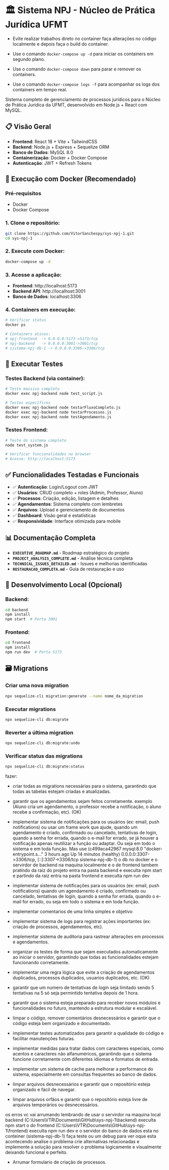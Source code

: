 # 🏛️ Sistema NPJ - Núcleo de Prática Jurídica UFMT

- Evite realizar trabalhos direto no container faça alterações no código localmente e depois faça o build do container.

- Use o comando `docker-compose up -d` para iniciar os containers em segundo plano.
- Use o comando `docker-compose down` para parar e remover os containers.
- Use o comando `docker-compose logs -f` para acompanhar os logs dos containers em tempo real.

Sistema completo de gerenciamento de processos jurídicos para o Núcleo de Prática Jurídica da UFMT, desenvolvido em Node.js + React com MySQL.

## 📋 Visão Geral

- **Frontend**: React 18 + Vite + TailwindCSS  
- **Backend**: Node.js + Express + Sequelize ORM
- **Banco de Dados**: MySQL 8.0
- **Containerização**: Docker + Docker Compose
- **Autenticação**: JWT + Refresh Tokens

## 🚀 Execução com Docker (Recomendado)

### Pré-requisitos
- Docker
- Docker Compose

### 1. Clone o repositório:
```bash
git clone https://github.com/VitorSanchespy/sys-npj-1.git
cd sys-npj-1
```

### 2. Execute com Docker:
```bash
docker-compose up -d
```

### 3. Acesse a aplicação:
- **Frontend**: http://localhost:5173
- **Backend API**: http://localhost:3001
- **Banco de Dados**: localhost:3306

### 4. Containers em execução:
```bash
# Verificar status
docker ps

# Containers ativos:
# npj-frontend  -> 0.0.0.0:5173->5173/tcp
# npj-backend   -> 0.0.0.0:3001->3001/tcp  
# sistema-npj-db-1 -> 0.0.0.0:3306->3306/tcp
```

## 🧪 Executar Testes

### Testes Backend (via container):
```bash
# Teste massivo completo
docker exec npj-backend node test_script.js

# Testes específicos
docker exec npj-backend node testarFluxoCompleto.js
docker exec npj-backend node testarProcessos.js
docker exec npj-backend node testAgendamento.js
```

### Testes Frontend:
```bash
# Teste do sistema completo
node test_system.js

# Verificar funcionalidades no browser
# Acesse: http://localhost:5173
```

## ✅ Funcionalidades Testadas e Funcionais

- ✅ **Autenticação**: Login/Logout com JWT
- ✅ **Usuários**: CRUD completo + roles (Admin, Professor, Aluno)
- ✅ **Processos**: Criação, edição, listagem e detalhes
- ✅ **Agendamentos**: Sistema completo com lembretes
- ✅ **Arquivos**: Upload e gerenciamento de documentos
- ✅ **Dashboard**: Visão geral e estatísticas
- ✅ **Responsividade**: Interface otimizada para mobile

## 📊 Documentação Completa

- **`EXECUTIVE_ROADMAP.md`** - Roadmap estratégico do projeto
- **`PROJECT_ANALYSIS_COMPLETE.md`** - Análise técnica completa
- **`TECHNICAL_ISSUES_DETAILED.md`** - Issues e melhorias identificadas
- **`RESTAURACAO_COMPLETA.md`** - Guia de restauração e uso

## 🔧 Desenvolvimento Local (Opcional)

### Backend:
```bash
cd backend
npm install
npm start  # Porta 3001
```

### Frontend:
```bash
cd frontend  
npm install
npm run dev  # Porta 5173
```

## 🗃️ Migrations

### Criar uma nova migration
```bash
npx sequelize-cli migration:generate --name nome_da_migration
```

### Executar migrations
```bash
npx sequelize-cli db:migrate
```

### Reverter a última migration
```bash
npx sequelize-cli db:migrate:undo
```

### Verificar status das migrations
```bash
npx sequelize-cli db:migrate:status
``` 

fazer:
- criar todas as migrations necessárias para o sistema, garantindo que todas as tabelas estejam criadas e atualizadas.

- garantir que os agendamentos sejam feitos corretamente. exemplo (Aluno cria um agendamento, o professor recebe a notificação, o aluno recebe a confirmação, etc). (OK)

- implementar sistema de notificações para os usuários (ex: email, push notifications) ou usar um frame work que ajude, quando um agendamento é criado, confirmado ou cancelado, tentativas de login, quando a senha for errada, quando o e-mail for errado, se já houver a notificação apenas reutilizar a função ou adaptar. Ou seja em todo o sistema e em toda função. Mas use (c499aca42967   mysql:8.0            "docker-entrypoint.s…"   3 hours ago          Up 14 minutos (healthy)   0.0.0.0:3307->3306/tcp, [::]:3307->3306/tcp   sistema-npj-db-1) o db no docker e o servirdor de backend na maquina localmente e o de frontend tambem pratindo da raiz do projeto entra na pasta backend e execulta npm start e partindo da raiz entra na pasta frontend e execulta npm run dev

- implementar sistema de notificações para os usuários (ex: email, push notifications) quando um agendamento é criado, confirmado ou cancelado, tentativas de login, quando a senha for errada, quando o e-mail for errado, ou seja em todo o sistema e em toda função.

- implementar comentarios de uma linha simples e objetivo

- implementar sistema de logs para registrar ações importantes (ex: criação de processos, agendamentos, etc).

- implementar sistema de auditoria para rastrear alterações em processos e agendamentos.

- organizar os testes de forma que sejam executados automaticamente ao iniciar o servidor, garantindo que todas as funcionalidades estejam funcionando corretamente.

- implementar uma regra lógica que evite a criação de agendamentos duplicados, processos duplicados, usuarios duplicados, etc. (OK)

- garantir que um numero de tentativas de login seja limitado sendo 5 tentativas na 5 só seja permintido tentativa depois de 1 hora.

- garantir que o sistema esteja preparado para receber novos módulos e funcionalidades no futuro, mantendo a estrutura modular e escalável.

- limpar o código, remover comentários desnecessários e garantir que o código esteja bem organizado e documentado.

- implementar testes automatizados para garantir a qualidade do código e facilitar manutenções futuras.

- implementar medidas para tratar dados com caracteres especiais, como acentos e caracteres não alfanuméricos, garantindo que o sistema funcione corretamente com diferentes idiomas e formatos de entrada.

- implementar um sistema de cache para melhorar a performance do sistema, especialmente em consultas frequentes ao banco de dados.

- limpar arquivos desnecessários e garantir que o repositório esteja organizado e fácil de navegar.

- limpar arquivos orfãos e garantir que o repositório esteja livre de arquivos temporários ou desnecessários.


os erros vc vai arrumando lembrando de usar o servirdor na maquina local backend (C:\Users\VTR\Documents\GitHub\sys-npj-1\backend) execulta npm start o do frontend (C:\Users\VTR\Documents\GitHub\sys-npj-1\frontend) execulta npm run dev e o servidor do banco de dados esta no conteiner (sistema-npj-db-1)  faça teste ou um debug para ver oque esta acontecendo analise o problema crie alternativas relacionadas e implemente a solução para resolver o problema logicamente e visualmente deixando funcional e perfeito.

- Arrumar formulario de criação de processos.
